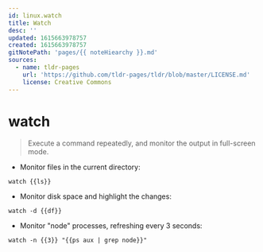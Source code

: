 ```yaml
---
id: linux.watch
title: Watch
desc: ''
updated: 1615663978757
created: 1615663978757
gitNotePath: 'pages/{{ noteHiearchy }}.md'
sources:
  - name: tldr-pages
    url: 'https://github.com/tldr-pages/tldr/blob/master/LICENSE.md'
    license: Creative Commons
---
```

# watch

> Execute a command repeatedly, and monitor the output in full-screen mode.

- Monitor files in the current directory:

`watch {{ls}}`

- Monitor disk space and highlight the changes:

`watch -d {{df}}`

- Monitor "node" processes, refreshing every 3 seconds:

`watch -n {{3}} "{{ps aux | grep node}}"`


